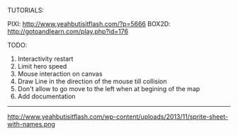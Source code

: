 TUTORIALS:

PIXI:       http://www.yeahbutisitflash.com/?p=5666
BOX2D:      http://gotoandlearn.com/play.php?id=176


TODO:
 1. Interactivity restart
 4. Limit hero speed
 5. Mouse interaction on canvas
 6. Draw Line in the direction of the mouse till collision
 7. Don't allow to go move to the left when at begining of the map
 8. Add documentation


--------------
http://www.yeahbutisitflash.com/wp-content/uploads/2013/11/sprite-sheet-with-names.png
